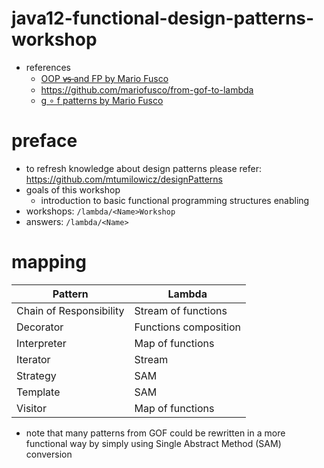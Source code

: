 # java12-functional-design-patterns-workshop

* references
    * [OOP v̶s̶ and FP by Mario Fusco](https://www.youtube.com/watch?v=p6cZO5V2ehw)
    * https://github.com/mariofusco/from-gof-to-lambda
    * [g ∘ f patterns by Mario Fusco](https://www.youtube.com/watch?v=Rmer37g9AZM)
    
# preface
* to refresh knowledge about design patterns please refer: https://github.com/mtumilowicz/designPatterns
* goals of this workshop
    * introduction to basic functional programming structures enabling 
* workshops: `/lambda/<Name>Workshop`
* answers: `/lambda/<Name>`

# mapping

Pattern                 | Lambda
----------------------- | --------------
Chain of Responsibility | Stream of functions
Decorator               | Functions composition
Interpreter             | Map of functions
Iterator                | Stream
Strategy                | SAM
Template                | SAM
Visitor                 | Map of functions

* note that many patterns from GOF could be rewritten in a more functional way by simply using 
Single Abstract Method (SAM) conversion
